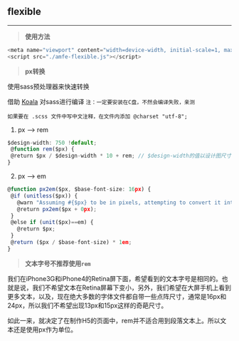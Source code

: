 
## flexible
***

> **使用方法**

``` javascript
<meta name="viewport" content="width=device-width, initial-scale=1, maximum-scale=1, minimum-scale=1, user-scalable=no">
<script src="./amfe-flexible.js"></script>
```


> **px转换**

使用sass预处理器来快速转换

借助 [Koala][1] 对sass进行编译   `注：一定要安装在C盘，不然会编译失败，亲测`

`如果要在 .scss 文件中写中文注释，在文件内添加 @charset "utf-8";`

 1. px —> rem
 
 ``` javascript
 $design-width: 750 !default;
  @function rem($px) {
  @return $px / $design-width * 10 + rem; // $design-width的值以设计图尺寸为准
}
 ```
 
 
 2. px —> em
 ``` javascript
 @function px2em($px, $base-font-size: 16px) {
  @if (unitless($px)) {
    @warn "Assuming #{$px} to be in pixels, attempting to convert it into pixels for you";
    @return px2em($px + 0px);
  }
  @else if (unit($px)==em) {
    @return $px;
  }
  @return ($px / $base-font-size) * 1em;
}
 ```
 
 
 > **文本字号不推荐使用`rem`**

我们在iPhone3G和iPhone4的Retina屏下面，希望看到的文本字号是相同的。也就是说，我们不希望文本在Retina屏幕下变小，另外，我们希望在大屏手机上看到更多文本，以及，现在绝大多数的字体文件都自带一些点阵尺寸，通常是16px和24px，所以我们不希望出现13px和15px这样的奇葩尺寸。

如此一来，就决定了在制作H5的页面中，rem并不适合用到段落文本上。所以文本还是使用px作为单位。
 
 

 


  [1]: http://koala-app.com/index-zh.html